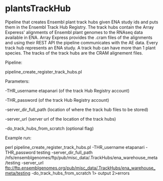 # plantsTrackHub
Pipeline that creates Ensembl plant track hubs given ENA study ids and puts them in the Ensembl Track Hub Registry.
The track hubs contain the Array Experess' alignments of Ensembl plant genomes to the RNAseq data available in ENA.
Array Express provides the .cram files of the alignments and using their REST API the pipeline communicates with the AE data.
Every track hub represents an ENA study. A track hub can have more than 1 plant species. The tracks of the track hubs are the CRAM alignement files.

Pipeline:

 pipeline_create_register_track_hubs.pl

Parameters:

-THR_username etapanari   (of the track Hub Registry account) 

-THR_password  (of the track Hub Registry account) 

-server_dir_full_path  (location of where the track hub files to be stored)

-server_url  (server url of the location of the track hubs)

-do_track_hubs_from_scratch (optional flag) 

Example run:

perl pipeline_create_register_track_hubs.pl -THR_username etapanari -THR_password testing -server_dir_full_path /nfs/ensemblgenomes/ftp/pub/misc_data/.TrackHubs/ena_warehouse_meta/testing -server_url ftp://ftp.ensemblgenomes.org/pub/misc_data/.TrackHubs/ena_warehouse_meta/testing  -do_track_hubs_from_scratch 1> output 2>errors


